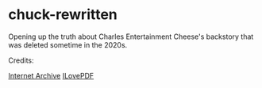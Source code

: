 # chuck-rewritten
Opening up the truth about Charles Entertainment Cheese's backstory that was deleted sometime in the 2020s.

Credits:

[Internet Archive](https://web.archive.org/web/20221231230454/https://issuu.com/chuckecheeses/docs/the_story_of_chuck_e?cjevent=3bdc5857895f11ed809e01b30a1c0e13&cjdata=MXxOfDB8WXww)
[ILovePDF](https://www.ilovepdf.com/)

